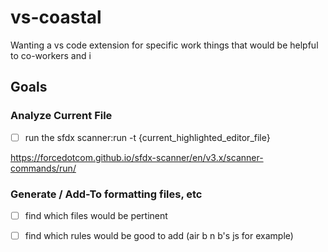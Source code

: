 # vs-coastal

Wanting a vs code extension for specific work things that would be helpful to co-workers and i

## Goals

### Analyze Current File

- [ ] run the sfdx scanner:run -t {current_highlighted_editor_file}

https://forcedotcom.github.io/sfdx-scanner/en/v3.x/scanner-commands/run/


### Generate / Add-To formatting files, etc

- [ ] find which files would be pertinent
- [ ] find which rules would be good to add (air b n b's js for example)



